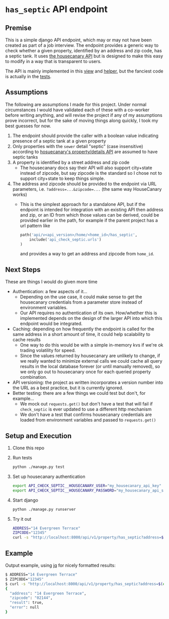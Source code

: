 # `has_septic` API endpoint

## Premise

This is a simple django API endpoint, which may or may not have been created as part of a job interview. The endpoint provides a generic way to check whether a given property, identified by an address and zip code, has a septic tank. It uses [the housecanary API](https://api-docs.housecanary.com) but is designed to make this easy to modify in a way that is transparent to users. 

The API is mainly implemented in this [view](api_check_septic/views.py) and [helper](api_check_septic/utils.py), but the fanciest code is actually in the [tests](api_check_septic/tests.py).

## Assumptions

The following are assumptions I made for this project. Under normal circumstances I would have validated each of these with a co-worker before writing anything, and will revise the project if any of my assumptions prove incorrect, but for the sake of moving things along quickly, I took my best guesses for now.

1. The endpoint should provide the caller with a boolean value indicating presence of a septic tank at a given property
1. Only properties with the `sewer` detail "septic" (case insensitive) according to [hosuecanary's property/details API](https://api-docs.housecanary.com/#property-details) are assumed to have septic tanks
1. A property is identified by a street address and zip code
    - The housecanary docs say their API will also support city+state instead of zipcode, but say zipcode is the standard so I chose not to support city+state to keep things simple.
1. The address and zipcode should be provided to the endpoint via URL parameters, i.e. `?address=...&zipcode=...` (the same way HouseCanary works)
    - This is the simplest approach for a standalone API, but if the endpoint is intended for integration with an existing API then address and zip, or an ID from which those values can be derived, could be provided earlier in the path, for example if the parent project has a url pattern like

        ```py
        path('api/v<api_version>/home/<home_id>/has_septic',
            include('api_check_septic.urls')
        )
        ```

        and provides a way to get an address and zipcode from `home_id`.

## Next Steps

These are things I would do given more time

- Authentication: a few aspects of it...
  - Depending on the use case, it could make sense to get the housecanary credentials from a parameter store instead of environment variables.
  - Our API requires no authentication of its own. How/whether this is implemented depends on the design of the larger API into which this endpoint would be integrated.
- Caching: depending on how frequently the endpoint is called for the same address in a short amount of time, it could help scalability to cache results
  - One way to do this would be with a simple in-memory kvs if we're ok trading volatility for speed.
  - Since the values returned by housecanary are unlikely to change, if we really wanted to minimize external calls we could cache all query results in the local database forever (or until manually removed), so we only go out to housecanary once for each queried property combination.
- API versioning: the project as written incorporates a version number into the URL as a best practice, but it is currently ignored.
- Better testing: there are a few things we could test but don't, for example...
  - We mock out `requests.get()` but don't have a test that will fail if `check_septic` is ever updated to use a different http mechanism
  - We don't have a test that confirms housecanary credentials are loaded from environment variables and passed to `requests.get()`

## Setup and Execution

1. Clone this repo
2. Run tests

    ```sh
    python ./manage.py test
    ```

3. Set up housecanary authentication

    ```sh
    export API_CHECK_SEPTIC__HOUSECANARY_USER="my_housecanary_api_key"
    export API_CHECK_SEPTIC__HOUSECANARY_PASSWORD="my_housecanary_api_secret"
    ```

4. Start django

    ```sh
    python ./manage.py runserver
    ```

5. Try it out

    ```sh
    ADDRESS="14 Evergreen Terrace"
    ZIPCODE="12345"
    curl -s "http://localhost:8000/api/v1/property/has_septic?address=$(echo $ADDRESS | tr ' ' +)&zipcode=${ZIPCODE}"
    ```

## Example

Output example, using [jq](https://stedolan.github.io/jq/) for nicely formatted results:

```sh
$ ADDRESS="14 Evergreen Terrace"
$ ZIPCODE="12345"
$ curl -s "http://localhost:8000/api/v1/property/has_septic?address=$(echo $ADDRESS | tr ' ' +)&zipcode=${ZIPCODE}" | jq '.'
{
  "address": "14 Evergreen Terrace",
  "zipcode": "02144",
  "result": true,
  "error": null
}
```
